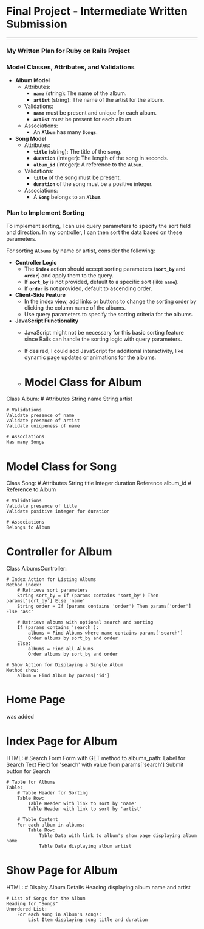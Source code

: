 # Final Project - Intermediate Written Submission

---

### **My Written Plan for Ruby on Rails Project**

### **Model Classes, Attributes, and Validations**

- **Album Model**
    - Attributes:
        - **`name`** (string): The name of the album.
        - **`artist`** (string): The name of the artist for the album.
    - Validations:
        - **`name`** must be present and unique for each album.
        - **`artist`** must be present for each album.
    - Associations:
        - An **`Album`** has many **`Songs`**.
- **Song Model**
    - Attributes:
        - **`title`** (string): The title of the song.
        - **`duration`** (integer): The length of the song in seconds.
        - **`album_id`** (integer): A reference to the **`Album`**.
    - Validations:
        - **`title`** of the song must be present.
        - **`duration`** of the song must be a positive integer.
    - Associations:
        - A **`Song`** belongs to an **`Album`**.

### **Plan to Implement Sorting**

To implement sorting, I can use query parameters to specify the sort field and direction. In my controller, I can then sort the data based on these parameters.

For sorting **`Albums`** by name or artist, consider the following:

- **Controller Logic**
    - The **`index`** action should accept sorting parameters (**`sort_by`** and **`order`**) and apply them to the query.
    - If **`sort_by`** is not provided, default to a specific sort (like **`name`**).
    - If **`order`** is not provided, default to ascending order.
- **Client-Side Feature**
    - In the index view, add links or buttons to change the sorting order by clicking the column name of the albums.
    - Use query parameters to specify the sorting criteria for the albums.
- **JavaScript Functionality**
    - JavaScript might not be necessary for this basic sorting feature since Rails can handle the sorting logic with query parameters.
    - If desired, I could add JavaScript for additional interactivity, like dynamic page updates or animations for the albums.
 
    - # Model Class for Album
Class Album:
    # Attributes
    String name
    String artist

    # Validations
    Validate presence of name
    Validate presence of artist
    Validate uniqueness of name

    # Associations
    Has many Songs

# Model Class for Song
Class Song:
    # Attributes
    String title
    Integer duration
    Reference album_id  # Reference to Album

    # Validations
    Validate presence of title
    Validate positive integer for duration

    # Associations
    Belongs to Album
    
# Controller for Album
Class AlbumsController:

    # Index Action for Listing Albums
    Method index:
        # Retrieve sort parameters
        String sort_by = If (params contains 'sort_by') Then params['sort_by'] Else 'name'
        String order = If (params contains 'order') Then params['order'] Else 'asc'

        # Retrieve albums with optional search and sorting
        If (params contains 'search'):
            albums = Find Albums where name contains params['search'] 
            Order albums by sort_by and order
        Else:
            albums = Find all Albums 
            Order albums by sort_by and order

    # Show Action for Displaying a Single Album
    Method show:
        album = Find Album by params['id']

# Home Page 
was added
# Index Page for Album
HTML:
    # Search Form
    Form with GET method to albums_path:
        Label for Search
        Text Field for 'search' with value from params['search']
        Submit button for Search

    # Table for Albums
    Table:
        # Table Header for Sorting
        Table Row:
            Table Header with link to sort by 'name'
            Table Header with link to sort by 'artist'

        # Table Content
        For each album in albums:
            Table Row:
                Table Data with link to album's show page displaying album name
                Table Data displaying album artist

# Show Page for Album
HTML:
    # Display Album Details
    Heading displaying album name and artist

    # List of Songs for the Album
    Heading for "Songs"
    Unordered List:
        For each song in album's songs:
            List Item displaying song title and duration


